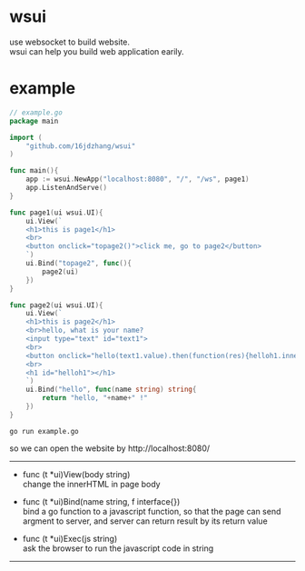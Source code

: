  wsui
===
use websocket to build website.<br>
wsui can help you build web application earily.

# example
```Go
// example.go
package main

import (
	"github.com/16jdzhang/wsui"
)

func main(){
	app := wsui.NewApp("localhost:8080", "/", "/ws", page1)
	app.ListenAndServe()
}

func page1(ui wsui.UI){
	ui.View(`
	<h1>this is page1</h1>
	<br>
	<button onclick="topage2()">click me, go to page2</button>
	`)
	ui.Bind("topage2", func(){
		page2(ui)
	})
}

func page2(ui wsui.UI){
	ui.View(`
	<h1>this is page2</h1>
	<br>hello, what is your name?
	<input type="text" id="text1">
	<br>
	<button onclick="hello(text1.value).then(function(res){helloh1.innerHTML = res;})">click me, </button>
	<br>
	<h1 id="helloh1"></h1>
	`)
	ui.Bind("hello", func(name string) string{
		return "hello, "+name+" !"
	})
}
```
	go run example.go
so we can open the website by http://localhost:8080/

--------

* func (t *ui)View(body string)<br>
change the innerHTML in page body

* func (t *ui)Bind(name string, f interface{})<br>
bind a go function to a javascript function, so that the page can send argment to server, and server can return result by its return value

* func (t *ui)Exec(js string)<br>
ask the browser to run the javascript code in string

-----------